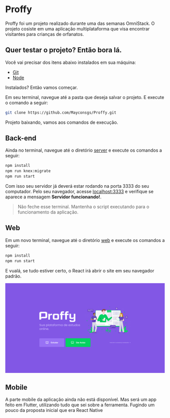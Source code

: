 # Proffy

Proffy foi um projeto realizado durante uma das semanas OmniStack. O projeto cosiste em uma aplicação multiplataforma que visa encontrar visitantes para crianças de orfanatos.

## Quer testar o projeto? Então bora lá.

Você vai precisar dos itens abaixo instalados em sua máquina:

- [Git](https://git-scm.com/)
- [Node](https://nodejs.org/en/)

Instalados? Então vamos começar.

Em seu terminal, navegue até a pasta que deseja salvar o projeto. E execute o comando a seguir:

```bash
git clone https://github.com/Mayconsgs/Proffy.git
```

Projeto baixando, vamos aos comandos de execução.

## Back-end

Ainda no terminal, navegue até o diretório [server](https://github.com/Mayconsgs/Proffy/tree/master/server) e execute os comandos a seguir:

```bash
npm install
npm run knex:migrate
npm run start
```

Com isso seu servidor já deverá estar rodando na porta 3333 do seu computador. Pelo seu navegador, acesse [localhost:3333](http://localhost:3333/) e verifique se aparece a mensagem **Servidor funcionando!**.

> Não feche esse terminal. Mantenha o script executando para o funcionamento da aplicação.

## Web

Em um novo terminal, navegue até o diretório [web](https://github.com/Mayconsgs/Proffy/tree/master/web) e execute os comandos a seguir:

```bash
npm install
npm run start
```

E vualá, se tudo estiver certo, o React irá abrir o site em seu navegador padrão.

<img style='max-height: 480px;' src='https://github.com/Mayconsgs/Proffy/blob/master/images/Captura%20de%20tela%20de%202021-02-22%2012-34-37.png?raw=true'/>

## Mobile

A parte mobile da aplicação ainda não está disponível. Mas será um app feito em Flutter, utilizando tudo que sei sobre a ferramenta. Fugindo um pouco da proposta inicial que era React Native
